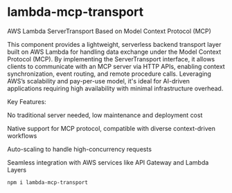 # lambda-mcp-transport
AWS Lambda ServerTransport Based on Model Context Protocol (MCP)

This component provides a lightweight, serverless backend transport layer built on AWS Lambda for handling data exchange under the Model Context Protocol (MCP). By implementing the ServerTransport interface, it allows clients to communicate with an MCP server via HTTP APIs, enabling context synchronization, event routing, and remote procedure calls. Leveraging AWS’s scalability and pay-per-use model, it's ideal for AI-driven applications requiring high availability with minimal infrastructure overhead.

Key Features:

No traditional server needed, low maintenance and deployment cost

Native support for MCP protocol, compatible with diverse context-driven workflows

Auto-scaling to handle high-concurrency requests

Seamless integration with AWS services like API Gateway and Lambda Layers

```Shell
npm i lambda-mcp-transport
```
